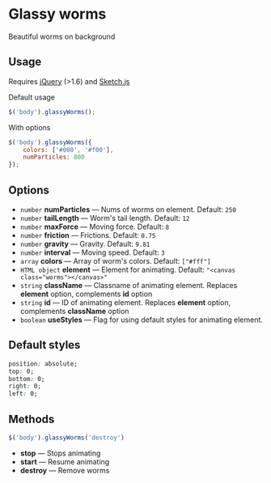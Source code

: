 # Glassy worms

Beautiful worms on background

## Usage

Requires [jQuery](http://jquery.com/) (>1.6) and [Sketch.js](http://soulwire.github.io/sketch.js/)

Default usage
~~~~~ js
$('body').glassyWorms();
~~~~~

With options
~~~~~ js
$('body').glassyWorms({
	colors: ['#000', '#f00'],
	numParticles: 800
});
~~~~~

## Options
* `number` **numParticles** — Nums of worms on element. Default: `250`
* `number` **tailLength** — Worm's tail length. Default: `12`
* `number` **maxForce** — Moving force. Default: `8`
* `number` **friction** — Frictions. Default: `0.75`
* `number` **gravity** — Gravity. Default: `9.81`
* `number` **interval** — Moving speed. Default: `3`
* `array` **colors** — Array of worm's colors. Default: `["#fff"]`
* `HTML object` **element** — Element for animating. Default: `"<canvas class="worms"></canvas>"`
* `string` **className** — Classname of animating element. Replaces **element** option, complements **id** option
* `string` **id** — ID of animating element. Replaces **element** option, complements **className** option
* `boolean` **useStyles** — Flag for using default styles for animating element.

## Default styles
~~~~~ css
position: absolute;
top: 0;
bottom: 0;
right: 0;
left: 0;
~~~~~

## Methods

~~~~~ js
$('body').glassyWorms('destroy')
~~~~~

* **stop** — Stops animating
* **start** — Resume animating
* **destroy** — Remove worms
